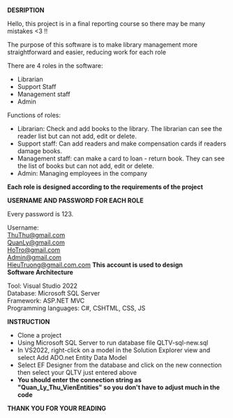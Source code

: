 **DESRIPTION**

Hello, this project is in a final reporting course so there may be many mistakes <3 !!

The purpose of this software is to make library management more straightforward and easier, reducing work for each role

There are 4 roles in the software:
 - Librarian
 - Support Staff
 - Management staff
 - Admin

Functions of roles:
 - Librarian: Check and add books to the library. The librarian can see the reader list but can not add, edit or delete.
 - Support staff: Can add readers and make compensation cards if readers damage books.
 - Management staff: can make a card to loan - return book. They can see the list of books but can not add, edit or delete.
 - Admin: Managing employees in the company

**Each role is designed according to the requirements of the project**

**USERNAME AND PASSWORD FOR EACH ROLE**

Every password is 123.

Username: <br>
  ThuThu@gmail.com <br>
  QuanLy@gmail.com<br>
  HoTro@gmail.com<br>
  Admin@gmail.com<br>
  HieuTruong@gmail.com.com **This account is used to design**
  <br>
**Software Architecture**

Tool: Visual Studio 2022<br>
Database: Microsoft SQL Server<br>
Framework: ASP.NET MVC<br>
Programming languages: C#, CSHTML, CSS, JS<br>


**INSTRUCTION**

- Clone a project
- Using Microsoft SQL Server to run database file QLTV-sql-new.sql
- In VS2022, right-click on a model in the Solution Explorer view and select Add ADO.net Entity Data Model 
- Select EF Designer from the database and click on the new connection then select your QLTV just entered above
- **You should enter the connection string as "Quan_Ly_Thu_VienEntities" so you don't have to adjust much in the code**



**THANK YOU FOR YOUR READING**


